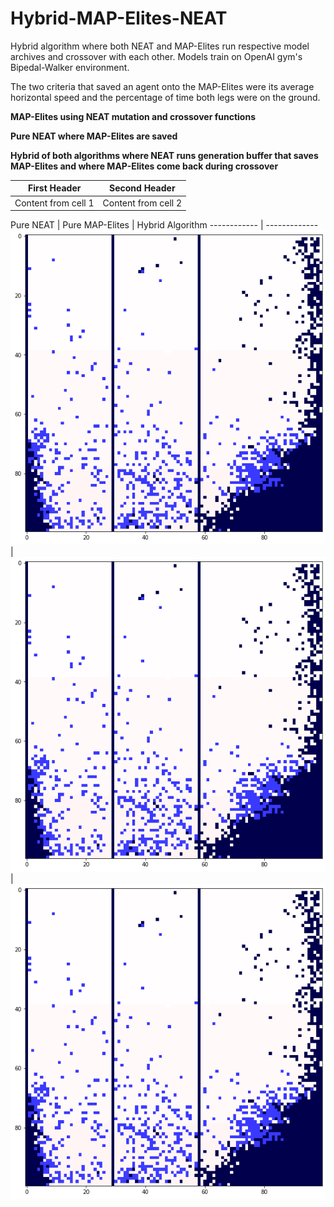 ﻿# Hybrid-MAP-Elites-NEAT
Hybrid algorithm where both NEAT and MAP-Elites run respective model archives and crossover with each other. Models train on OpenAI gym's Bipedal-Walker environment. 

The two criteria that saved an agent onto the MAP-Elites were its average horizontal speed and the percentage of time both legs were on the ground. 

**MAP-Elites using NEAT mutation and crossover functions**


**Pure NEAT where MAP-Elites are saved**

**Hybrid of both algorithms where NEAT runs generation buffer that saves MAP-Elites and where MAP-Elites come back during crossover**

First Header | Second Header
------------ | -------------
Content from cell 1 | Content from cell 2

Pure NEAT | Pure MAP-Elites | Hybrid Algorithm
------------ | -------------
![](https://github.com/RedRyan111/Hybrid-MAP-Elites-NEAT/blob/main/Plots/MAP-Pure-saved-elites-w-weighted-graphs.png)  | ![](https://github.com/RedRyan111/Hybrid-MAP-Elites-NEAT/blob/main/Plots/MAP-Pure-saved-elites-w-weighted-graphs.png) | ![](https://github.com/RedRyan111/Hybrid-MAP-Elites-NEAT/blob/main/Plots/MAP-Pure-saved-elites-w-weighted-graphs.png)
